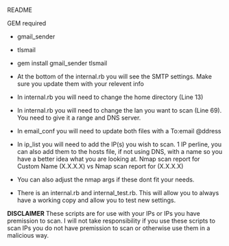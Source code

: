 README

GEM required
 - gmail_sender
 - tlsmail
 - gem install gmail_sender tlsmail

 - At the bottom of the internal.rb you will see the SMTP settings. Make sure you update them with your relevent info

 - In internal.rb you will need to change the home directory (Line 13)

 - In internal.rb you will need to change the lan you want to scan (Line 69). You need to give it a range and DNS server.

 - In email_conf you will need to update both files with a To:email @ddress

 - In ip_list you will need to add the IP(s) you wish to scan. 1 IP perline, you can also add them to the hosts file, if not using DNS, with a name so you have a better idea what you are looking at.
 	Nmap scan report for Custom Name (X.X.X.X) vs Nmap scan report for (X.X.X.X)

 - You can also adjust the nmap args if these dont fit your needs.

 - There is an internal.rb and internal_test.rb. This will allow you to always have a working copy and allow you to test new settings.

 **DISCLAIMER**
These scripts are for use with your IPs or IPs you have premission to scan. I will not take responsibility if you use these scripts to scan IPs you do not have premission to scan or otherwise use them in a malicious way. 